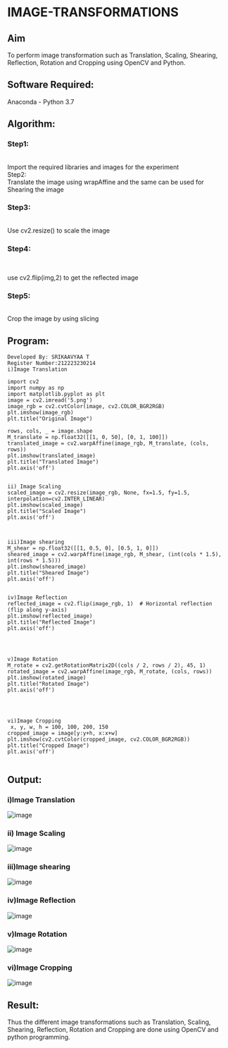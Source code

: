 # IMAGE-TRANSFORMATIONS


## Aim
To perform image transformation such as Translation, Scaling, Shearing, Reflection, Rotation and Cropping using OpenCV and Python.

## Software Required:
Anaconda - Python 3.7

## Algorithm:
### Step1:
<br>
Import the required libraries and images for the experiment
</br

### Step2:
<br>
Translate the image using wrapAffine and the same can be used for Shearing the image



### Step3:
<br>
Use cv2.resize() to scale the image



### Step4:
<br>

use cv2.flip(img,2) to get the reflected image



### Step5:
<br>
Crop the image by using slicing



## Program:
```
Developed By: SRIKAAVYAA T
Register Number:212223230214
i)Image Translation

import cv2
import numpy as np
import matplotlib.pyplot as plt
image = cv2.imread('5.png')
image_rgb = cv2.cvtColor(image, cv2.COLOR_BGR2RGB) 
plt.imshow(image_rgb)
plt.title("Original Image")

rows, cols, _ = image.shape
M_translate = np.float32([[1, 0, 50], [0, 1, 100]])  
translated_image = cv2.warpAffine(image_rgb, M_translate, (cols, rows))
plt.imshow(translated_image)
plt.title("Translated Image")
plt.axis('off')


ii) Image Scaling
scaled_image = cv2.resize(image_rgb, None, fx=1.5, fy=1.5, interpolation=cv2.INTER_LINEAR) 
plt.imshow(scaled_image)
plt.title("Scaled Image")
plt.axis('off')



iii)Image shearing
M_shear = np.float32([[1, 0.5, 0], [0.5, 1, 0]])  
sheared_image = cv2.warpAffine(image_rgb, M_shear, (int(cols * 1.5), int(rows * 1.5)))
plt.imshow(sheared_image)
plt.title("Sheared Image")
plt.axis('off')


iv)Image Reflection
reflected_image = cv2.flip(image_rgb, 1)  # Horizontal reflection (flip along y-axis)
plt.imshow(reflected_image)
plt.title("Reflected Image")
plt.axis('off')




v)Image Rotation
M_rotate = cv2.getRotationMatrix2D((cols / 2, rows / 2), 45, 1)  
rotated_image = cv2.warpAffine(image_rgb, M_rotate, (cols, rows))
plt.imshow(rotated_image)
plt.title("Rotated Image")
plt.axis('off')




vi)Image Cropping
 x, y, w, h = 100, 100, 200, 150 
cropped_image = image[y:y+h, x:x+w]
plt.imshow(cv2.cvtColor(cropped_image, cv2.COLOR_BGR2RGB)) 
plt.title("Cropped Image")  
plt.axis('off')


```
## Output:
### i)Image Translation
![image](https://github.com/user-attachments/assets/71511483-b561-4b99-9ccd-e5cb325b0597)

### ii) Image Scaling
![image](https://github.com/user-attachments/assets/ed6d806b-49f3-4830-8a86-ef0835dd997e)



### iii)Image shearing
![image](https://github.com/user-attachments/assets/6780b21d-c91f-4469-894b-5db3c78f4b34)


### iv)Image Reflection
![image](https://github.com/user-attachments/assets/92c6df74-8bd5-4a19-9d3c-b4f695381778)




### v)Image Rotation
![image](https://github.com/user-attachments/assets/469b310d-fc92-461b-a75e-0928ded769fd)





### vi)Image Cropping


![image](https://github.com/user-attachments/assets/501eb1b2-51f6-45d9-bc37-125c5b5da7dc)


## Result: 

Thus the different image transformations such as Translation, Scaling, Shearing, Reflection, Rotation and Cropping are done using OpenCV and python programming.
